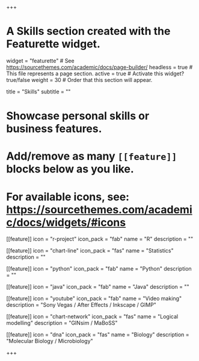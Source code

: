 +++
# A Skills section created with the Featurette widget.
widget = "featurette"  # See https://sourcethemes.com/academic/docs/page-builder/
headless = true  # This file represents a page section.
active = true  # Activate this widget? true/false
weight = 30  # Order that this section will appear.

title = "Skills"
subtitle = ""

# Showcase personal skills or business features.
# 
# Add/remove as many `[[feature]]` blocks below as you like.
# 
# For available icons, see: https://sourcethemes.com/academic/docs/widgets/#icons

[[feature]]
  icon = "r-project"
  icon_pack = "fab"
  name = "R"
  description = ""
  
[[feature]]
  icon = "chart-line"
  icon_pack = "fas"
  name = "Statistics"
  description = ""  
  
[[feature]]
  icon = "python"
  icon_pack = "fab"
  name = "Python"
  description = "" 

[[feature]]
  icon = "java"
  icon_pack = "fab"
  name = "Java"
  description = "" 
  

[[feature]]
  icon = "youtube"
  icon_pack = "fab"
  name = "Video making"
  description = "Sony Vegas / After Effects / Inkscape / GIMP"

[[feature]]
  icon = "chart-network"
  icon_pack = "fas"
  name = "Logical modelling"
  description = "GINsim / MaBoSS"


[[feature]]
  icon = "dna"
  icon_pack = "fas"
  name = "Biology"
  description = "Molecular Biology / Microbiology"

+++
